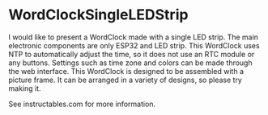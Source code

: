 # WordClockSingleLEDStrip

I would like to present a WordClock made with a single LED strip.
The main electronic components are only ESP32 and LED strip. This WordClock uses NTP to automatically adjust the time, so it does not use an RTC module or any buttons. Settings such as time zone and colors can be made through the web interface.
This WordClock is designed to be assembled with a picture frame. It can be arranged in a variety of designs, so please try making it.

See instructables.com for more information.
